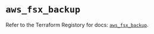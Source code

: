 # `aws_fsx_backup`

Refer to the Terraform Registory for docs: [`aws_fsx_backup`](https://registry.terraform.io/providers/hashicorp/aws/4.67.0/docs/resources/fsx_backup).
